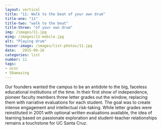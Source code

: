 ```yaml
---
layout: vertical
title: "11: Walk to the beat of your own drum"
title-one: "11"
title-two: "walk to the beat"
title-three: "of your own drum"
img: /images/11.jpg
mimg: /images/11-mobile.jpg
alt: "Playing drum"
teaser-image: /images/list-photos/11.jpg
date:   2015-09-16
categories: list
number: 11
tags:
- ucsc
- 50amazing
---
```

Our founders wanted the campus to be an antidote 
to the big, faceless educational institutions of the time. In their first show of independence, pioneer faculty members threw letter grades out the window, replacing them with narrative evaluations 
for each student. The goal was to create intense engagement and intellectual risk-taking. While letter grades were reinstituted in 2001 with optional written evaluations available, the idea of learning based on passionate exploration and student-teacher relationships remains a touchstone for UC Santa Cruz.

